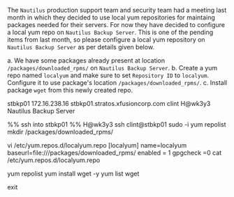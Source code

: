 The `Nautilus` production support team and security team had a meeting last month in which they decided to use local yum repositories for maintaing packages needed for their servers. For now they have decided to configure a local yum repo on `Nautilus Backup Server`. This is one of the pending items from last month, so please configure a local yum repository on `Nautilus Backup Server` as per details given below.

a. We have some packages already present at location `/packages/downloaded_rpms/` on `Nautilus Backup Server`.
b. Create a yum repo named `localyum` and make sure to set `Repository ID` to `localyum`. Configure it to use package's location `/packages/downloaded_rpms/`.
c. Install package `wget` from this newly created repo.

stbkp01
172.16.238.16
stbkp01.stratos.xfusioncorp.com
clint
H@wk3y3
Nautilus Backup Server

%% ssh into stbkp01 %% H@wk3y3
ssh clint@stbkp01
sudo -i
yum repolist
mkdir /packages/downloaded_rpms/

vi /etc/yum.repos.d/localyum.repo
[localyum]
name=localyum
baseurl=file:///packages/downloaded_rpms/
enabled = 1
gpgcheck =0
cat /etc/yum.repos.d/localyum.repo

yum repolist
yum install wget -y
yum list wget

exit